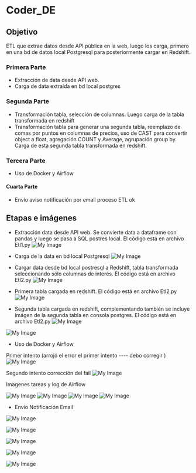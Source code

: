 # Coder_DE

## Objetivo

ETL que extrae datos desde API pública en la web, luego los carga, primero en una bd de datos local Postgresql para posteriormente cargar en Redshift.

### Primera Parte

* Extracción de data desde API web.
* Carga de data extraída en bd local postgres

### Segunda Parte

* Transformación tabla, selección de columnas. Luego carga de la tabla transformada en redshift
* Transformación tabla para generar una segunda tabla, reemplazo de comas por puntos en columnas de precios, uso de CAST para convertir object a float, agregación COUNT y Average, agrupación group by. Carga de esta segunda tabla transformada en redshift.

### Tercera Parte

* Uso de Docker y Airflow

#### Cuarta Parte

* Envío aviso notificación por email proceso ETL ok

## Etapas e imágenes

* Extracción data desde API web. Se convierte data a dataframe con pandas y luego se pasa a SQL postres local. El código está en archivo Etl1.py
![My Image](codigoPy_carga_en_postgre.png)

* Carga de la data en bd local Postgresql
![My Image](carga_en_postgre.png)

* Cargar data desde bd local postresql a Redshift, tabla transformada seleccionando sólo columnas de interés. El código está en archivo Etl2.py
![My Image](etl_cargaRedshift_ok.png)

* Primera tabla cargada en redshift. El código está en archivo Etl2.py
![My Image](redshift_img_datosCargados.png)

* Segunda tabla cargada en redshift, complementando también se incluye imágen de la segunda tabla en consola postgres. El código está en archivo Etl2.py
![My Image](tabla_transform_redshift.png)

![My Image](tabla_transform_postgre.png)

* Uso de Docker y Airflow

Primer intento (arrojó el error el primer intento ---- debo corregir )
![My Image](DCompose_fail.png)

Segundo intento corrección del fail
![My Image](img_22jun/AirflowDags.png)

Imagenes tareas y log de Airflow

![My Image](img_22jun/af_dag1.png)
![My Image](img_22jun/af_dag1_log.png)
![My Image](img_22jun/af_dag2.png)
![My Image](img_22jun/af_dag2_log.png)

* Envio Notificación Email

![My Image](fotos_proy/airlflow-menu.png)

![My Image](fotos_proy/envio_mail_flujo.png)

![My Image](fotos_proy/log_envio_mail_ok.png)

![My Image](fotos_proy/img_correo_recibido.png)

![My Image](fotos_proy/log_etl_2.png)
  
